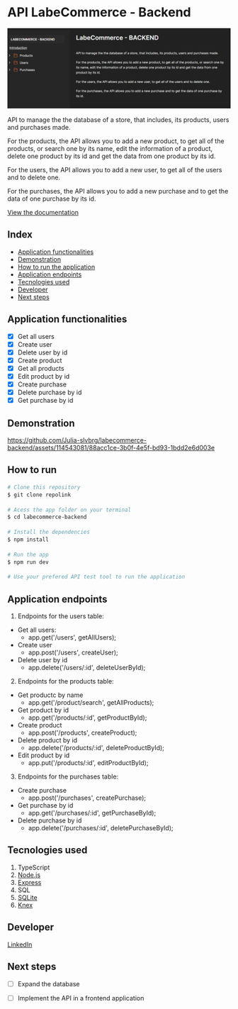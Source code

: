 # API LabeCommerce - Backend

![API-Documentation](./src/assets/api-labecommerce.png)

API to manage the the database of a store, that includes, its products, users and purchases made.

For the products, the API allows you to add a new product, to get all of the products, or search one by its name, edit the information of a product, delete one product by its id and get the data from one product by its id.

For the users, the API allows you to add a new user, to get all of the users and to delete one.

For the purchases, the API allows you to add a new purchase and to get the data of one purchase by its id.

[View the documentation](https://documenter.getpostman.com/view/26594436/2s93z3fQkE)

## Index
- <a href="#functionalities">Application functionalities</a>
- <a href="#demonstration">Demonstration</a>
- <a href="#run">How to run the application</a>
- <a href="#endpoints">Application endpoints</a>
- <a href="#tecnologies-used"> Tecnologies used</a>
- <a href="#developer">Developer</a>
- <a href="#next-steps">Next steps</a>

## Application functionalities
 - [x]  Get all users  
 - [x]  Create user
 - [x]  Delete user by id
 - [x]  Create product
 - [x]  Get all products 
 - [x]  Edit product by id
 - [x]  Create purchase
 - [x]  Delete purchase by id
 - [x]  Get purchase by id
  
## Demonstration

https://github.com/Julia-slvbrg/labecommerce-backend/assets/114543081/88acc1ce-3b0f-4e5f-bd93-1bdd2e6d003e

## How to run
```bash
# Clone this repository
$ git clone repolink

# Acess the app folder on your terminal
$ cd labecommerce-backend

# Install the dependencies
$ npm install

# Run the app 
$ npm run dev

# Use your prefered API test tool to run the application
```

## Application endpoints

1. Endpoints for the users table:
 - Get all users: 
    - app.get('/users', getAllUsers);
 - Create user
    - app.post('/users', createUser);
 - Delete user by id
    - app.delete('/users/:id', deleteUserById);

2. Endpoints for the products table:
 - Get productc by name
    - app.get('/product/search', getAllProducts);
 - Get product by id
    - app.get('/products/:id', getProductById);
 - Create product
    - app.post('/products', createProduct);
 - Delete product by id
    - app.delete('/products/:id', deleteProductById);
 - Edit product by id
    - app.put('/products/:id', editProductById);

3. Endpoints for the purchases table:
 - Create purchase
    - app.post('/purchases', createPurchase);
 - Get purchase by id
    - app.get('/purchases/:id', getPurchaseById);
 - Delete purchase by id
    - app.delete('/purchases/:id', deletePurchaseById);

## Tecnologies used
1. TypeScript
2. [Node.js](https://nodejs.org/en)
3. [Express](https://expressjs.com/pt-br/)
4. SQL
5. [SQLite](https://www.sqlite.org/index.html)
6. [Knex](https://knexjs.org/)

## Developer
[LinkedIn](https://www.linkedin.com/in/julia-silva-borges/)

## Next steps
 -[ ] Expand the database
 
 -[ ] Implement the API in a frontend application
